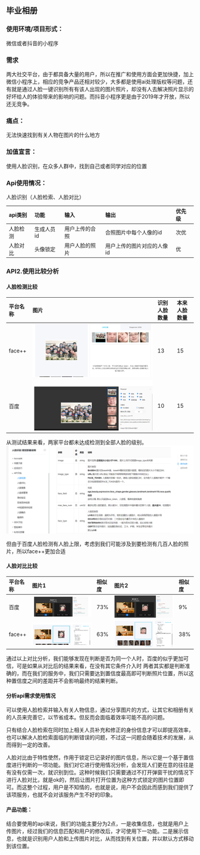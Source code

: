 
## 毕业相册

### 使用环境/项目形式：

微信或者抖音的小程序

### 需求

两大社交平台，由于都具备大量的用户，所以在推广和使用方面会更加快捷，加上微信小程序上，相应的竞争产品还相对较少，大多都是使用ai处理版权等问题，还有就是通过人脸一键识别所有有该人出现的图片照片，却没有人去解决照片显示的好坏给人的体验带来的影响的问题。而抖音小程序更是由于2019年才开放，所以还无竞争。

### 痛点：

无法快速找到有关人物在图片的什么地方

### 加值宣言：

使用人脸识别，在众多人群中，找到自己或者同学对应的位置

### Api使用情况：

人脸识别（人脸检索、人脸对比）

api类别|功能|输入|输出|优先级
:--|:--|:--|:--|:--
人脸检测|生成人员id|用户上传的合照|合照图片中每个人像的id|次优
人脸对比|头像锁定|用户人脸的照片|用户上传的图片对应的人像id|优

### API2.使用比较分析

	
#### 人脸检测比较
平台名称|图片|识别人脸数量|本来人脸数量
:--|:--|:--|:--
face++|![face++人脸检索实例](face++人脸检索实例.png)|13|15
百度|![百度人脸检索实例](百度人脸检索实例.png)|10|15

从测试结果来看，两家平台都未达成检测到全部人脸的级别。
![百度人脸检索信息](百度人脸检索信息.png)


但由于百度人脸检测有人脸上限，考虑到我们可能涉及到要检测有几百人脸的照片，所以face++更加合适

#### 人脸对比比较

平台名称|图片1|相似度|图片2|相似度
:--|:--|:--|:--|:--
百度|![百度人脸对比1](百度人脸对比1.png)|73%|![百度人脸对比2](百度人脸对比2.png)|9%
face++|![face++人脸对比1](face++人脸对比1.png)|63%|![face++人脸对比2.png](face++人脸对比2.png)|38%

通过以上对比分析，我们能够发现在判断是否为同一个人时，百度的似乎更加可信，可是如果从对比后的结果来看，在没有其它条件介入时
两者其实都是判断准确的，而在我们的服务中，我们只需要达到置信度最高即可判断照片位置，所以这种置信度之间的差距并不会影响最终的结果判断。

#### 分析api需求使用情况
可以使用人脸检索并输入有关人物信息，通过分享图片的方式，让其它和相册有关的人员来完善它，以节省成本。但反而会面临着效率可能不高的问题。

只有结合人脸检索在同时加上相关人员补充和修正的身份信息才可以即提高效率，也可以解决人脸检索面临的判断错误的问题，不过这一问题会随着技术的发展，从而得到一定的改善。

人脸对比由于特性使然，作用于锁定已记录好的图片信息，所以它是一个基于置信度进行判断的一项功能。我们对它进行使用情况分析，会发现人们更在意的往往是有没有仅需一次，就识别到位。这种时候我们只需要通过不打开弹窗干扰的情况下进行人脸对比，就是ok的，然后让图片打开位置为这种方式锁定的图片位置即可。而这整个过程，用户是不知情的，也就是说，用户不会因此而感到我们提供了该项服务，也就不会对该服务产生不好的印象。

#### 产品功能：

结合要使用的api来说，我们的功能主要分为2点，一是收集信息，也就是用户上传图片，经过我们的信息匹配和用户的修改后，才可使用下一功能。二是展示信息，也就是识别用户人脸和上传图片对比，从而找到有关位置，并以默认方式移动到该位置。

